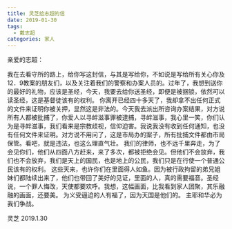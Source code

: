 ```yaml
---
title: 灵芝给志超的信
date: 2019-01-30
tags: 
  - 戴志超
categories: 家人
---
```

亲爱的志超：

我在去看守所的路上，给你写这封信，与其是写给你，不如说是写给所有关心你及12．9教案的朋友们，以及关注着我们的警察和办案人员的。过年了，我想到送你的最好的礼物，应该是圣经，今天，我要去给你送圣经，即便是被捆锁，依然可以读圣经，这是基督徒该有的权利。
你离开已经四十多天了，我却拿不出任何正式的文件来证明你被关押，显然这是非法的。今天我去派出所咨询办案结果，对方说所有人都被批捕了，你爱人以寻衅滋事罪被逮捕，寻衅滋事，我心里一笑，你们认为是寻衅滋事，我们看来是宗教歧视，信仰迫害。我说我没有收到任何通知，也没有任何文件来证明。对方说不用问了，这是市局办的案子，所有批捕文件都由市局保管。看吧，就是违法，也这么理直气壮。
我们的律师，也不远千里奔走，为了会见你们，他们从四面八方赶来，来了多次，都被拒绝会见。但他们不会放弃，我们也不会放弃，我们是天上的国民，也是地上的公民，我们只是在行使一个普通公民该有的权利。
这些天来，也许你们在里面得人如鱼。因为被行政拘留的弟兄姐妹们都陆续出来了，他们也带回了美好的见证，里面的人，真的需要福音。圣经说，一个罪人悔改，天使都要欢呼。我想，这幅画面，比我看到家人团聚，其乐融融的画面，还要美。
为义受逼迫的人有福了，因为天国是他们的。
主耶和华必为我们争战。

灵芝
2019.1.30
